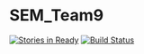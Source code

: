 # SEM_Team9

[![Stories in Ready](https://badge.waffle.io/thervh70/SEM_Team9.png?label=ready&title=Ready)](http://waffle.io/thervh70/SEM_Team9) [![Build Status](https://travis-ci.org/thervh70/SEM_Team9.svg?branch=master)](https://travis-ci.org/thervh70/SEM_Team9)
